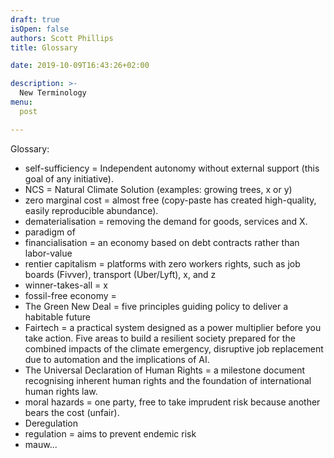 ```yaml
---
draft: true
isOpen: false
authors: Scott Phillips
title: Glossary

date: 2019-10-09T16:43:26+02:00

description: >-
  New Terminology
menu:
  post

---
```


<!-- https://paper.dropbox.com/doc/Reimagine-Purpose--Am0yVHP~SVB12glPc9OUGXilAg-pPSmwHbwTe7ZGrDnuZW9L -->

Glossary:

- self-sufficiency = Independent autonomy without external support (this goal of any initiative).
- NCS = Natural Climate Solution (examples: growing trees, x or y)
- zero marginal cost = almost free (copy-paste has created high-quality, easily reproducible abundance).
- dematerialisation = removing the demand for goods, services and X.
- paradigm of
- financialisation = an economy based on debt contracts rather than labor-value
- rentier capitalism = platforms with zero workers rights, such as job boards (Fivver), transport (Uber/Lyft), x, and z
- winner-takes-all = x
- fossil-free economy =
- The Green New Deal = five principles guiding policy to deliver a habitable future
- Fairtech = a practical system designed as a power multiplier before you take action. Five areas to build a resilient society prepared for the combined impacts of the climate emergency, disruptive job replacement due to automation and the implications of AI.
- The Universal Declaration of Human Rights = a milestone document recognising inherent human rights and the foundation of international human rights law.
- moral hazards = one party, free to take imprudent risk because another bears the cost (unfair).
- Deregulation
- regulation = aims to prevent endemic risk
- mauw...
